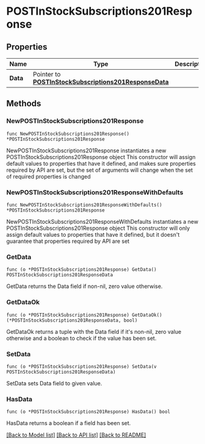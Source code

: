 # POSTInStockSubscriptions201Response

## Properties

Name | Type | Description | Notes
------------ | ------------- | ------------- | -------------
**Data** | Pointer to [**POSTInStockSubscriptions201ResponseData**](POSTInStockSubscriptions201ResponseData.md) |  | [optional] 

## Methods

### NewPOSTInStockSubscriptions201Response

`func NewPOSTInStockSubscriptions201Response() *POSTInStockSubscriptions201Response`

NewPOSTInStockSubscriptions201Response instantiates a new POSTInStockSubscriptions201Response object
This constructor will assign default values to properties that have it defined,
and makes sure properties required by API are set, but the set of arguments
will change when the set of required properties is changed

### NewPOSTInStockSubscriptions201ResponseWithDefaults

`func NewPOSTInStockSubscriptions201ResponseWithDefaults() *POSTInStockSubscriptions201Response`

NewPOSTInStockSubscriptions201ResponseWithDefaults instantiates a new POSTInStockSubscriptions201Response object
This constructor will only assign default values to properties that have it defined,
but it doesn't guarantee that properties required by API are set

### GetData

`func (o *POSTInStockSubscriptions201Response) GetData() POSTInStockSubscriptions201ResponseData`

GetData returns the Data field if non-nil, zero value otherwise.

### GetDataOk

`func (o *POSTInStockSubscriptions201Response) GetDataOk() (*POSTInStockSubscriptions201ResponseData, bool)`

GetDataOk returns a tuple with the Data field if it's non-nil, zero value otherwise
and a boolean to check if the value has been set.

### SetData

`func (o *POSTInStockSubscriptions201Response) SetData(v POSTInStockSubscriptions201ResponseData)`

SetData sets Data field to given value.

### HasData

`func (o *POSTInStockSubscriptions201Response) HasData() bool`

HasData returns a boolean if a field has been set.


[[Back to Model list]](../README.md#documentation-for-models) [[Back to API list]](../README.md#documentation-for-api-endpoints) [[Back to README]](../README.md)


